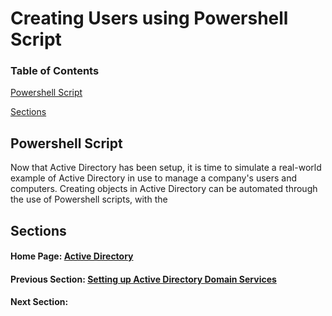 # Creating Users using Powershell Script

### Table of Contents

[Powershell Script](#powershell-script)

[Sections](#sections)

## Powershell Script

Now that Active Directory has been setup, it is time to simulate a real-world example of Active Directory in use to manage a company's users and computers. Creating objects in Active Directory can be automated through the use of Powershell scripts, with the 

## Sections

#### Home Page: [Active Directory](../../)

#### Previous Section: [Setting up Active Directory Domain Services](../active_directory_setup/)

#### Next Section: [](.)